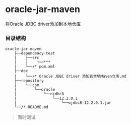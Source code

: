 # oracle-jar-maven

将Oracle JDBC driver添加到本地仓库

### 目录结构

```
oracle-jar-maven
    ├──dependency-test
    |    ├──src
    |    |    └──***
    |    └──/* pom.xml
    ├──doc
    |    └──/* Oracle JDBC driver 添加到本地Maven仓库.md
    ├──repository
    |    └──com
    |        └──oracle
    |            └──ojdbc8
    |                └──12.2.0.1
    |                    └──ojdbc8-12.2.0.1.jar
    └──/* README.md						
```

> 暂时测试